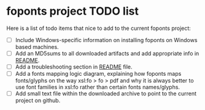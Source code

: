# foponts project TODO list

Here is a list of todo items that nice to add to the current foponts project:

- [ ] Include Windows-specific information on installing foponts on Windows based machines.
- [ ] Add an MD5sums to all downloaded artifacts and add appropriate info in [README](README.md).
- [ ] Add a troubleshooting section in [README](README.md) file.
- [ ] Add a fonts mapping logic diagram, explaining how foponts maps fonts/glyphs on the way xsl:fo > fo > pdf and why it is always better to use font families in xsl:fo rather than certain fonts names/glyphs.
- [ ] Add small text file within the downloaded archive to point to the current project on github.